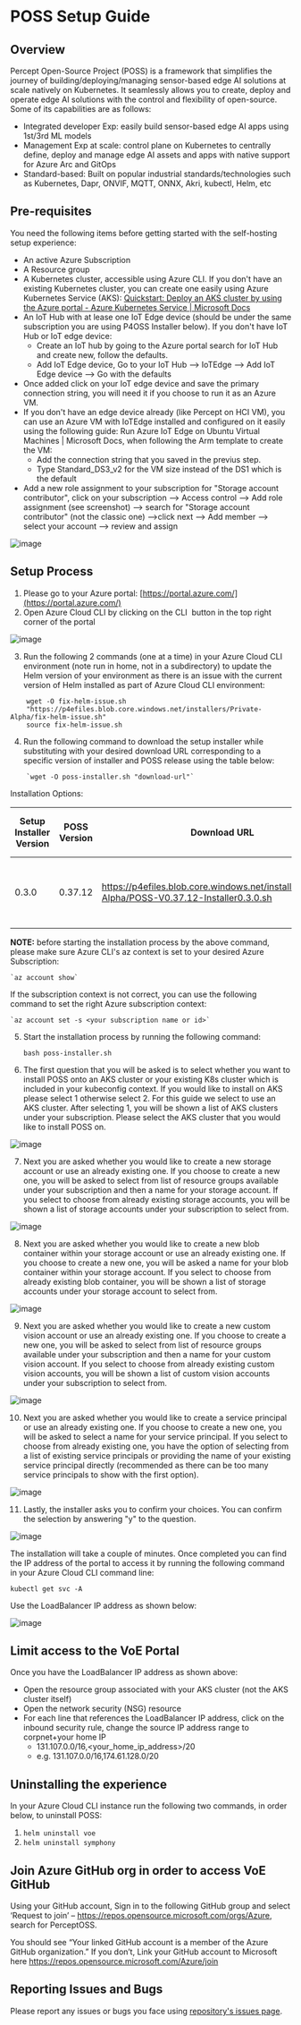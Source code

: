 # POSS Setup Guide
## Overview
Percept Open-Source Project (POSS) is a framework that simplifies the journey of building/deploying/managing sensor-based edge AI solutions at scale natively on Kubernetes. It seamlessly allows you to create, deploy and operate edge AI solutions with the control and flexibility of open-source. Some of its capabilities are as follows:

- Integrated developer Exp: easily build sensor-based edge AI apps using 1st/3rd ML models
- Management Exp at scale: control plane on Kubernetes to centrally define, deploy and manage edge AI assets and apps with native support for Azure Arc and GitOps
- Standard-based: Built on popular industrial standards/technologies such as Kubernetes, Dapr, ONVIF, MQTT, ONNX, Akri, kubectl, Helm, etc

## Pre-requisites
You need the following items before getting started with the self-hosting setup experience:
- An active Azure Subscription
- A Resource group
- A Kubernetes cluster, accessible using Azure CLI. If you don't have an existing Kubernetes cluster, you can create one easily using Azure Kubernetes Service (AKS): [Quickstart: Deploy an AKS cluster by using the Azure portal - Azure Kubernetes Service | Microsoft Docs](https://docs.microsoft.com/en-us/azure/aks/learn/quick-kubernetes-deploy-portal?tabs=azure-cli)
- An IoT Hub with at lease one IoT Edge device (should be under the same subscription you are using P4OSS Installer below). If you don't have IoT Hub or IoT edge device:
    - Create an IoT hub by going to the Azure portal search for IoT Hub and create new, follow the defaults.
    - Add IoT Edge device, Go to your IoT Hub --> IoTEdge --> Add IoT Edge device --> Go with the defaults
- Once added click on your IoT edge device and save the primary connection string, you will need it if you choose to run it as an Azure VM.
- If you don't have an edge device already (like Percept on HCI VM), you can use an Azure VM with IoTEdge installed and configured on it easily using the following guide: Run Azure IoT Edge on Ubuntu Virtual Machines | Microsoft Docs, when following the Arm template to create the VM:
    - Add the connection string that you saved in the previus step. 
    - Type Standard_DS3_v2 for the VM size instead of the DS1 which is the default
- Add a new role assignment to your subscription for "Storage account contributor", click on your subscription --> Access control --> Add role assignment (see screenshot) --> search for "Storage account contributor" (not the classic one) -->click next --> Add member --> select your account --> review and assign

![image](https://user-images.githubusercontent.com/10191339/186480363-7eb2a5fa-66e0-49f5-a4c6-7b9fc0caee9b.png)

## Setup Process
1. Please go to your Azure portal: [https://portal.azure.com/](https://portal.azure.com/)
2. Open Azure Cloud CLI by clicking on the CLI  button in the top right corner of the portal

![image](https://user-images.githubusercontent.com/10191339/186480918-c366a912-c036-4ee7-ada8-d7ca4ad4d054.png)

3. Run the following 2 commands (one at a time) in your Azure Cloud CLI environment (note run in home, not in a subdirectory) to update the Helm version of your environment as there is an issue with the current version of Helm installed as part of Azure Cloud CLI environment:

```
    wget -O fix-helm-issue.sh 
    "https://p4efiles.blob.core.windows.net/installers/Private-Alpha/fix-helm-issue.sh"
    source fix-helm-issue.sh
```

4. Run the following command to download the setup installer while substituting <download-url> with your desired download URL corresponding to a specific version of installer and POSS release using the table below:

```
    `wget -O poss-installer.sh "download-url"`
```
Installation Options:


|Setup Installer Version	|POSS Version	|Download URL	|Supported Accelerators for Edge Workloads	|Released Date|
|---------------------------|---------------|---------------|-------------------------------------------|-------------|
|0.3.0	|0.37.12	|https://p4efiles.blob.core.windows.net/installers/Private-Alpha/POSS-V0.37.12-Installer0.3.0.sh	|Nvidia dGPU (e.g. T4, A2, etc), Nvidia Jetson (e.g. Orin), x64 CPU	|08/23/2022 |
 
    
**NOTE:** before starting the installation process by the above command, please make sure Azure CLI's az context is set to your desired Azure Subscription: 
    
    `az account show` 

If the subscription context is not correct, you can use the following command to set the right Azure subscription context: 
    
    `az account set -s <your subscription name or id>`

5. Start the installation process by running the following command:

    `bash poss-installer.sh`

6. The first question that you will be asked is to select whether you want to install POSS onto an AKS cluster or your existing K8s cluster which is included in your kubeconfig context. If you would like to install on AKS please select 1 otherwise select 2. For this guide we select to use an AKS cluster. After selecting 1, you will be shown a list of AKS clusters under your subscription. Please select the AKS cluster that you would like to install POSS on.

![image](https://user-images.githubusercontent.com/10191339/186487409-c325c76c-0771-409c-9c4a-4babb666d9de.png)
    
7. Next you are asked whether you would like to create a new storage account or use an already existing one. If you choose to create a new one, you will be asked to select from list of resource groups available under your subscription and then a name for your storage account. If you select to choose from already existing storage accounts, you will be shown a list of storage accounts under your subscription to select from.

![image](https://user-images.githubusercontent.com/10191339/186487829-cda5b6db-85c2-49af-9c3f-0f97cef4b019.png)

8. Next you are asked whether you would like to create a new blob container within your storage account or use an already existing one. If you choose to create a new one, you will be asked a name for your blob container within your storage account. If you select to choose from already existing blob container, you will be shown a list of storage accounts under your storage account to select from.

![image](https://user-images.githubusercontent.com/10191339/186488033-4bd85dfc-550e-4320-b242-30013828aefe.png)

9. Next you are asked whether you would like to create a new custom vision account or use an already existing one. If you choose to create a new one, you will be asked to select from list of resource groups available under your subscription and then a name for your custom vision account. If you select to choose from already existing custom vision accounts, you will be shown a list of custom vision accounts under your subscription to select from.

![image](https://user-images.githubusercontent.com/10191339/186488323-da75715d-9128-4bff-821e-d88547abc77c.png)

10. Next you are asked whether you would like to create a service principal or use an already existing one. If you choose to create a new one, you will be asked to select a name for your service principal. If you select to choose from already existing one, you have the option of selecting from a list of existing service principals or providing the name of your existing service principal directly (recommended as there can be too many service principals to show with the first option).

 ![image](https://user-images.githubusercontent.com/10191339/186488469-ff1ae26e-2674-482e-a2f8-0717860fdad2.png)

11. Lastly, the installer asks you to confirm your choices. You can confirm the selection by answering "y" to the question.

![image](https://user-images.githubusercontent.com/10191339/186488549-4c74bbc5-4f49-4bb7-a103-18e6452adfca.png)


The installation will take a couple of minutes. Once completed you can find the IP address of the portal to access it by running the following command in your Azure Cloud CLI command line: 

``kubectl get svc -A``

Use the LoadBalancer IP address as shown below:

![image](https://user-images.githubusercontent.com/10191339/186488705-03d3af9b-4536-4575-afe8-978b8a692a73.png)

## Limit access to the VoE Portal
Once you have the LoadBalancer IP address as shown above:
- Open the resource group associated with your AKS cluster (not the AKS cluster itself)
- Open the network security (NSG) resource
- For each line that references the LoadBalancer IP address, click on the inbound security rule, change the source IP address range to corpnet+your home IP
    - 131.107.0.0/16,<your_home_ip_address>/20
    - e.g. 131.107.0.0/16,174.61.128.0/20    

## Uninstalling the experience
In your Azure Cloud CLI instance run the following two commands, in order below, to uninstall POSS:
1. `helm uninstall voe`
2. `helm uninstall symphony`

## Join Azure GitHub org in order to access VoE GitHub
Using your GitHub account, Sign in to the following GitHub group and select ‘Request to join’ –  https://repos.opensource.microsoft.com/orgs/Azure, search for PerceptOSS.
    
You should see “Your linked GitHub account is a member of the Azure GitHub organization.”
If you don’t, Link your GitHub account to Microsoft here https://repos.opensource.microsoft.com/Azure/join
    
## Reporting Issues and Bugs
Please report any issues or bugs you face using [repository's issues page](https://github.com/Azure/perceptoss/issues).
